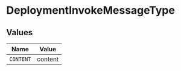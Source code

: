 # DeploymentInvokeMessageType


## Values

| Name      | Value     |
| --------- | --------- |
| `CONTENT` | content   |